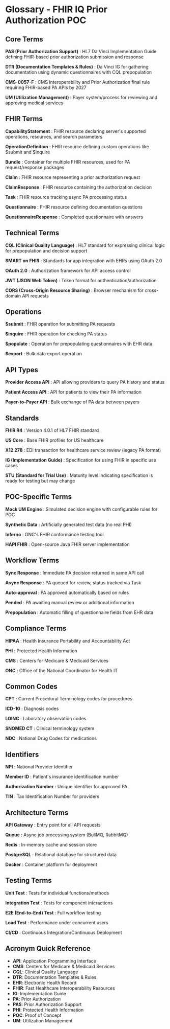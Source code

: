 # Glossary - FHIR IQ Prior Authorization POC

## Core Terms

**PAS (Prior Authorization Support)**
: HL7 Da Vinci Implementation Guide defining FHIR-based prior authorization submission and response

**DTR (Documentation Templates & Rules)**
: Da Vinci IG for gathering documentation using dynamic questionnaires with CQL prepopulation

**CMS-0057-F**
: CMS Interoperability and Prior Authorization final rule requiring FHIR-based PA APIs by 2027

**UM (Utilization Management)**
: Payer system/process for reviewing and approving medical services

## FHIR Terms

**CapabilityStatement**
: FHIR resource declaring server's supported operations, resources, and search parameters

**OperationDefinition**
: FHIR resource defining custom operations like $submit and $inquire

**Bundle**
: Container for multiple FHIR resources, used for PA request/response packages

**Claim**
: FHIR resource representing a prior authorization request

**ClaimResponse**
: FHIR resource containing the authorization decision

**Task**
: FHIR resource tracking async PA processing status

**Questionnaire**
: FHIR resource defining documentation questions

**QuestionnaireResponse**
: Completed questionnaire with answers

## Technical Terms

**CQL (Clinical Quality Language)**
: HL7 standard for expressing clinical logic for prepopulation and decision support

**SMART on FHIR**
: Standards for app integration with EHRs using OAuth 2.0

**OAuth 2.0**
: Authorization framework for API access control

**JWT (JSON Web Token)**
: Token format for authentication/authorization

**CORS (Cross-Origin Resource Sharing)**
: Browser mechanism for cross-domain API requests

## Operations

**$submit**
: FHIR operation for submitting PA requests

**$inquire**
: FHIR operation for checking PA status

**$populate**
: Operation for prepopulating questionnaires with EHR data

**$export**
: Bulk data export operation

## API Types

**Provider Access API**
: API allowing providers to query PA history and status

**Patient Access API**
: API for patients to view their PA information

**Payer-to-Payer API**
: Bulk exchange of PA data between payers

## Standards

**FHIR R4**
: Version 4.0.1 of HL7 FHIR standard

**US Core**
: Base FHIR profiles for US healthcare

**X12 278**
: EDI transaction for healthcare service review (legacy PA format)

**IG (Implementation Guide)**
: Specification for using FHIR in specific use cases

**STU (Standard for Trial Use)**
: Maturity level indicating specification is ready for testing but may change

## POC-Specific Terms

**Mock UM Engine**
: Simulated decision engine with configurable rules for POC

**Synthetic Data**
: Artificially generated test data (no real PHI)

**Inferno**
: ONC's FHIR conformance testing tool

**HAPI FHIR**
: Open-source Java FHIR server implementation

## Workflow Terms

**Sync Response**
: Immediate PA decision returned in same API call

**Async Response**
: PA queued for review, status tracked via Task

**Auto-approval**
: PA approved automatically based on rules

**Pended**
: PA awaiting manual review or additional information

**Prepopulation**
: Automatic filling of questionnaire fields from EHR data

## Compliance Terms

**HIPAA**
: Health Insurance Portability and Accountability Act

**PHI**
: Protected Health Information

**CMS**
: Centers for Medicare & Medicaid Services

**ONC**
: Office of the National Coordinator for Health IT

## Common Codes

**CPT**
: Current Procedural Terminology codes for procedures

**ICD-10**
: Diagnosis codes

**LOINC**
: Laboratory observation codes

**SNOMED CT**
: Clinical terminology system

**NDC**
: National Drug Codes for medications

## Identifiers

**NPI**
: National Provider Identifier

**Member ID**
: Patient's insurance identification number

**Authorization Number**
: Unique identifier for approved PA

**TIN**
: Tax Identification Number for providers

## Architecture Terms

**API Gateway**
: Entry point for all API requests

**Queue**
: Async job processing system (BullMQ, RabbitMQ)

**Redis**
: In-memory cache and session store

**PostgreSQL**
: Relational database for structured data

**Docker**
: Container platform for deployment

## Testing Terms

**Unit Test**
: Tests for individual functions/methods

**Integration Test**
: Tests for component interactions

**E2E (End-to-End) Test**
: Full workflow testing

**Load Test**
: Performance under concurrent users

**CI/CD**
: Continuous Integration/Continuous Deployment

## Acronym Quick Reference

- **API**: Application Programming Interface
- **CMS**: Centers for Medicare & Medicaid Services
- **CQL**: Clinical Quality Language
- **DTR**: Documentation Templates & Rules
- **EHR**: Electronic Health Record
- **FHIR**: Fast Healthcare Interoperability Resources
- **IG**: Implementation Guide
- **PA**: Prior Authorization
- **PAS**: Prior Authorization Support
- **PHI**: Protected Health Information
- **POC**: Proof of Concept
- **UM**: Utilization Management